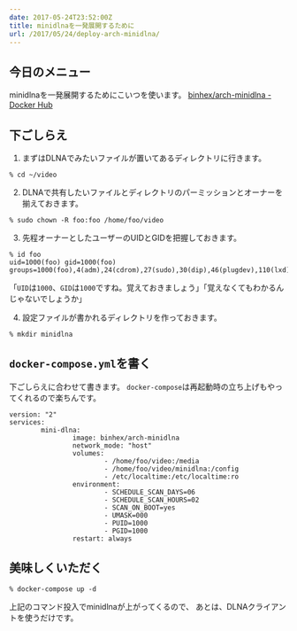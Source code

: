 ```yaml
---
date: 2017-05-24T23:52:00Z
title: minidlnaを一発展開するために
url: /2017/05/24/deploy-arch-minidlna/
---
```


## 今日のメニュー

minidlnaを一発展開するためにこいつを使います。
[binhex/arch-minidlna - Docker Hub](https://hub.docker.com/r/binhex/arch-minidlna/)

## 下ごしらえ

1. まずはDLNAでみたいファイルが置いてあるディレクトリに行きます。
```
% cd ~/video 
```

2. DLNAで共有したいファイルとディレクトリのパーミッションとオーナーを揃えておきます。
```
% sudo chown -R foo:foo /home/foo/video
```

3. 先程オーナーとしたユーザーのUIDとGIDを把握しておきます。
```
% id foo
uid=1000(foo) gid=1000(foo) groups=1000(foo),4(adm),24(cdrom),27(sudo),30(dip),46(plugdev),110(lxd),113(sambashare),123(lpadmin),999(docker),127(kvm),128(libvirtd),1001(libvirt)
```
「`UID`は`1000`、`GID`は`1000`ですね。覚えておきましょう」「覚えなくてもわかるんじゃないでしょうか」

4. 設定ファイルが書かれるディレクトリを作っておきます。
```
% mkdir minidlna
```

## `docker-compose.yml`を書く

下ごしらえに合わせて書きます。
`docker-compose`は再起動時の立ち上げもやってくれるので楽ちんです。

```
version: "2"
services:
        mini-dlna:
                image: binhex/arch-minidlna
                network_mode: "host"
                volumes:
                        - /home/foo/video:/media
                        - /home/foo/video/minidlna:/config
                        - /etc/localtime:/etc/localtime:ro
                environment:
                        - SCHEDULE_SCAN_DAYS=06
                        - SCHEDULE_SCAN_HOURS=02
                        - SCAN_ON_BOOT=yes
                        - UMASK=000
                        - PUID=1000
                        - PGID=1000
                restart: always
```


## 美味しくいただく

```
% docker-compose up -d
```
上記のコマンド投入でminidlnaが上がってくるので、
あとは、DLNAクライアントを使うだけです。

